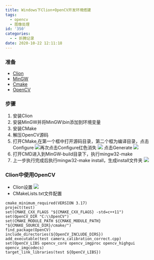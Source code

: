 ```yaml
---
title: Windows下Clion+OpenCV开发环境搭建
tags:
  - opencv
  - 图像处理
id: '350'
categories:
  - - 折腾记录
date: 2020-10-22 12:11:18
---
```


### 准备

*   [Clion](https://www.jetbrains.com/clion/ "Clion")
*   [MinGW](https://sourceforge.net/projects/mingw-w64/files/ "MinGW")
*   [Cmake](https://cmake.org/download/ "Cmake")
*   [OpenCV](https://opencv.org/releases/ "OpenCV")

### 步骤

1.  安装Clion
2.  安装MinGW并将MinGW\\bin添加到环境变量
3.  安装CMake
4.  解压OpenCV源码
5.  打开CMake,在第一个框中打开源码目录，第二个框为编译目录，点击Configure ![](https://cdn.site.taoidle.com/wp-content/uploads/2020/10/wp_editor_md_645ab42b1af5be15646efb3290064a98.jpg)再次点击Configure红色消失 ![](https://cdn.site.taoidle.com/wp-content/uploads/2020/10/wp_editor_md_e4af1ce913054df34ee86ef4408fde7e.jpg) 点击Generate ![](https://cdn.site.taoidle.com/wp-content/uploads/2020/10/wp_editor_md_3c90537c4260f5537ea63ea0f55eafc6.jpg)
6.  打开CMD进入到MinGW-build目录下，执行mingw32-make
7.  上一步执行完成后执行mingw32-make install，生成install文件夹 ![](https://cdn.site.taoidle.com/wp-content/uploads/2020/10/wp_editor_md_a5da3358b4fddbd6fc4dc897bd325052.jpg)

### Clion中使用OpenCV

*   Clion设置 ![](https://cdn.site.taoidle.com/wp-content/uploads/2020/10/wp_editor_md_ed7877bd36d1481e37c61faba10c778b.jpg)
*   CMakeLists.txt文件配置

```
cmake_minimum_required(VERSION 3.17)
project(test)
set(CMAKE_CXX_FLAGS "${CMAKE_CXX_FLAGS} -std=c++11")
set(OpenCV_DIR "C:\\OpenCV")
set(CMAKE_MODULE_PATH ${CMAKE_MODULE_PATH} "${CMAKE_SOURCE_DIR}/cmake/")
find_package(OpenCV)
include_directories(${OpenCV_INCLUDE_DIRS})
add_executable(test camera_calibration_correct.cpp)
set(OpenCV_LIBS opencv_core opencv_imgproc opencv_highgui opencv_imgcodecs)
target_link_libraries(test ${OpenCV_LIBS})
```